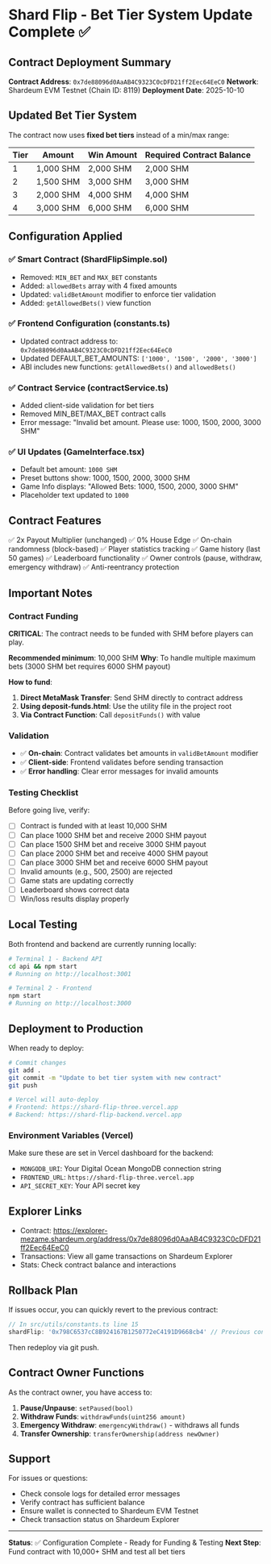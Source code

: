 # Shard Flip - Bet Tier System Update Complete ✅

## Contract Deployment Summary

**Contract Address**: `0x7de88096d0AaAB4C9323C0cDFD21ff2Eec64EeC0`
**Network**: Shardeum EVM Testnet (Chain ID: 8119)
**Deployment Date**: 2025-10-10

## Updated Bet Tier System

The contract now uses **fixed bet tiers** instead of a min/max range:

| Tier | Amount | Win Amount | Required Contract Balance |
|------|--------|------------|---------------------------|
| 1    | 1,000 SHM  | 2,000 SHM  | 2,000 SHM |
| 2    | 1,500 SHM  | 3,000 SHM  | 3,000 SHM |
| 3    | 2,000 SHM  | 4,000 SHM  | 4,000 SHM |
| 4    | 3,000 SHM  | 6,000 SHM  | 6,000 SHM |

## Configuration Applied

### ✅ Smart Contract (ShardFlipSimple.sol)
- Removed: `MIN_BET` and `MAX_BET` constants
- Added: `allowedBets` array with 4 fixed amounts
- Updated: `validBetAmount` modifier to enforce tier validation
- Added: `getAllowedBets()` view function

### ✅ Frontend Configuration (constants.ts)
- Updated contract address to: `0x7de88096d0AaAB4C9323C0cDFD21ff2Eec64EeC0`
- Updated DEFAULT_BET_AMOUNTS: `['1000', '1500', '2000', '3000']`
- ABI includes new functions: `getAllowedBets()` and `allowedBets()`

### ✅ Contract Service (contractService.ts)
- Added client-side validation for bet tiers
- Removed MIN_BET/MAX_BET contract calls
- Error message: "Invalid bet amount. Please use: 1000, 1500, 2000, 3000 SHM"

### ✅ UI Updates (GameInterface.tsx)
- Default bet amount: `1000 SHM`
- Preset buttons show: 1000, 1500, 2000, 3000 SHM
- Game Info displays: "Allowed Bets: 1000, 1500, 2000, 3000 SHM"
- Placeholder text updated to `1000`

## Contract Features

✅ 2x Payout Multiplier (unchanged)
✅ 0% House Edge
✅ On-chain randomness (block-based)
✅ Player statistics tracking
✅ Game history (last 50 games)
✅ Leaderboard functionality
✅ Owner controls (pause, withdraw, emergency withdraw)
✅ Anti-reentrancy protection

## Important Notes

### Contract Funding
**CRITICAL**: The contract needs to be funded with SHM before players can play.

**Recommended minimum**: 10,000 SHM
**Why**: To handle multiple maximum bets (3000 SHM bet requires 6000 SHM payout)

**How to fund**:
1. **Direct MetaMask Transfer**: Send SHM directly to contract address
2. **Using deposit-funds.html**: Use the utility file in the project root
3. **Via Contract Function**: Call `depositFunds()` with value

### Validation
- ✅ **On-chain**: Contract validates bet amounts in `validBetAmount` modifier
- ✅ **Client-side**: Frontend validates before sending transaction
- ✅ **Error handling**: Clear error messages for invalid amounts

### Testing Checklist

Before going live, verify:
- [ ] Contract is funded with at least 10,000 SHM
- [ ] Can place 1000 SHM bet and receive 2000 SHM payout
- [ ] Can place 1500 SHM bet and receive 3000 SHM payout
- [ ] Can place 2000 SHM bet and receive 4000 SHM payout
- [ ] Can place 3000 SHM bet and receive 6000 SHM payout
- [ ] Invalid amounts (e.g., 500, 2500) are rejected
- [ ] Game stats are updating correctly
- [ ] Leaderboard shows correct data
- [ ] Win/loss results display properly

## Local Testing

Both frontend and backend are currently running locally:

```bash
# Terminal 1 - Backend API
cd api && npm start
# Running on http://localhost:3001

# Terminal 2 - Frontend
npm start
# Running on http://localhost:3000
```

## Deployment to Production

When ready to deploy:

```bash
# Commit changes
git add .
git commit -m "Update to bet tier system with new contract"
git push

# Vercel will auto-deploy
# Frontend: https://shard-flip-three.vercel.app
# Backend: https://shard-flip-backend.vercel.app
```

### Environment Variables (Vercel)
Make sure these are set in Vercel dashboard for the backend:

- `MONGODB_URI`: Your Digital Ocean MongoDB connection string
- `FRONTEND_URL`: `https://shard-flip-three.vercel.app`
- `API_SECRET_KEY`: Your API secret key

## Explorer Links

- Contract: https://explorer-mezame.shardeum.org/address/0x7de88096d0AaAB4C9323C0cDFD21ff2Eec64EeC0
- Transactions: View all game transactions on Shardeum Explorer
- Stats: Check contract balance and interactions

## Rollback Plan

If issues occur, you can quickly revert to the previous contract:

```typescript
// In src/utils/constants.ts line 15
shardFlip: '0x798C6537cC8B924167B1250772eC4191D9668cb4' // Previous contract
```

Then redeploy via git push.

## Contract Owner Functions

As the contract owner, you have access to:

1. **Pause/Unpause**: `setPaused(bool)`
2. **Withdraw Funds**: `withdrawFunds(uint256 amount)`
3. **Emergency Withdraw**: `emergencyWithdraw()` - withdraws all funds
4. **Transfer Ownership**: `transferOwnership(address newOwner)`

## Support

For issues or questions:
- Check console logs for detailed error messages
- Verify contract has sufficient balance
- Ensure wallet is connected to Shardeum EVM Testnet
- Check transaction status on Shardeum Explorer

---

**Status**: ✅ Configuration Complete - Ready for Funding & Testing
**Next Step**: Fund contract with 10,000+ SHM and test all bet tiers
